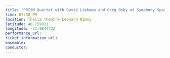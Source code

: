 ```yaml
---
title: 'PRISM Quartet with David Liebman and Greg Osby at Symphony Space'
time: 07:30 PM
location: Thalia Theatre Leonard Nimoy
latitude: 40.759011
longitude: -73.9844722
performance_url: 
ticket_information_url: 
ensemble: 
conductor: 
---
```

